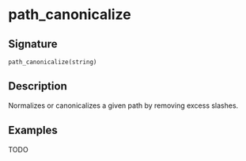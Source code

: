 # path_canonicalize

## Signature

`path_canonicalize(string)`

## Description

Normalizes or canonicalizes a given path by removing excess slashes.

## Examples

TODO
